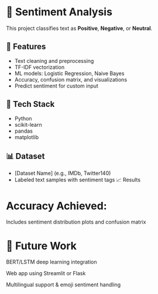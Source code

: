 
# 💬 Sentiment Analysis 

This project classifies text as **Positive**, **Negative**, or **Neutral**.

## 🚀 Features
- Text cleaning and preprocessing
- TF-IDF vectorization
- ML models: Logistic Regression, Naive Bayes
- Accuracy, confusion matrix, and visualizations
- Predict sentiment for custom input

## 🧰 Tech Stack
- Python
-  scikit-learn
-  pandas
-  matplotlib

## 📊 Dataset
- [Dataset Name] (e.g., IMDb, Twitter140)
- Labeled text samples with sentiment tags
  📈 Results
# Accuracy Achieved:

Includes sentiment distribution plots and confusion matrix

# 🔮 Future Work
BERT/LSTM deep learning integration

Web app using Streamlit or Flask

Multilingual support & emoji sentiment handling
